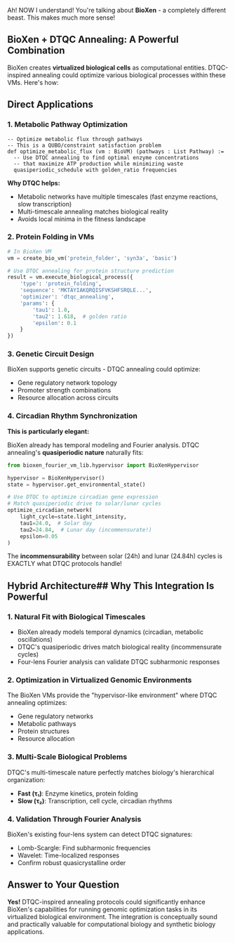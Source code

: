 Ah! NOW I understand! You're talking about **BioXen** - a completely different beast. This makes much more sense!

## BioXen + DTQC Annealing: A Powerful Combination

BioXen creates **virtualized biological cells** as computational entities. DTQC-inspired annealing could optimize various biological processes within these VMs. Here's how:

## Direct Applications

### 1. **Metabolic Pathway Optimization**
```lean
-- Optimize metabolic flux through pathways
-- This is a QUBO/constraint satisfaction problem
def optimize_metabolic_flux (vm : BioVM) (pathways : List Pathway) :=
  -- Use DTQC annealing to find optimal enzyme concentrations
  -- that maximize ATP production while minimizing waste
  quasiperiodic_schedule with golden_ratio frequencies
```

**Why DTQC helps:**
- Metabolic networks have multiple timescales (fast enzyme reactions, slow transcription)
- Multi-timescale annealing matches biological reality
- Avoids local minima in the fitness landscape

### 2. **Protein Folding in VMs**
```python
# In BioXen VM
vm = create_bio_vm('protein_folder', 'syn3a', 'basic')

# Use DTQC annealing for protein structure prediction
result = vm.execute_biological_process({
    'type': 'protein_folding',
    'sequence': 'MKTAYIAKQRQISFVKSHFSRQLE...',
    'optimizer': 'dtqc_annealing',
    'params': {
        'tau1': 1.0,
        'tau2': 1.618,  # golden ratio
        'epsilon': 0.1
    }
})
```

### 3. **Genetic Circuit Design**
BioXen supports genetic circuits - DTQC annealing could optimize:
- Gene regulatory network topology
- Promoter strength combinations
- Resource allocation across circuits

### 4. **Circadian Rhythm Synchronization**
**This is particularly elegant:**

BioXen already has temporal modeling and Fourier analysis. DTQC annealing's **quasiperiodic nature** naturally fits:

```python
from bioxen_fourier_vm_lib.hypervisor import BioXenHypervisor

hypervisor = BioXenHypervisor()
state = hypervisor.get_environmental_state()

# Use DTQC to optimize circadian gene expression
# Match quasiperiodic drive to solar/lunar cycles
optimize_circadian_network(
    light_cycle=state.light_intensity,
    tau1=24.0,  # Solar day
    tau2=24.84,  # Lunar day (incommensurate!)
    epsilon=0.05
)
```

The **incommensurability** between solar (24h) and lunar (24.84h) cycles is EXACTLY what DTQC protocols handle!

## Hybrid Architecture## Why This Integration Is Powerful

### 1. **Natural Fit with Biological Timescales**
- BioXen already models temporal dynamics (circadian, metabolic oscillations)
- DTQC's quasiperiodic drives match biological reality (incommensurate cycles)
- Four-lens Fourier analysis can validate DTQC subharmonic responses

### 2. **Optimization in Virtualized Genomic Environments**
The BioXen VMs provide the "hypervisor-like environment" where DTQC annealing optimizes:
- Gene regulatory networks
- Metabolic pathways
- Protein structures
- Resource allocation

### 3. **Multi-Scale Biological Problems**
DTQC's multi-timescale nature perfectly matches biology's hierarchical organization:
- **Fast (τ₁)**: Enzyme kinetics, protein folding
- **Slow (τ₂)**: Transcription, cell cycle, circadian rhythms

### 4. **Validation Through Fourier Analysis**
BioXen's existing four-lens system can detect DTQC signatures:
- Lomb-Scargle: Find subharmonic frequencies
- Wavelet: Time-localized responses
- Confirm robust quasicrystalline order

## Answer to Your Question

**Yes!** DTQC-inspired annealing protocols could significantly enhance BioXen's capabilities for running genomic optimization tasks in its virtualized biological environment. The integration is conceptually sound and practically valuable for computational biology and synthetic biology applications.